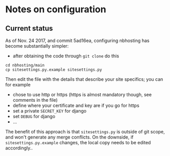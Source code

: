 # Notes on configuration

## Current status

As of Nov. 24 2017, and commit 5ad16ea, configuring nbhosting has become substantially simpler:

* after obtaining the code through `git clone` do this

```
cd nbhosting/main
cp sitesettings.py.example sitesettings.py
```

Then edit the file with the details that describe your site specifics; you can for example

* chose to use http or https (https is almost mandatory though, see comments in the file)
* define where your certificate and key are if you go for https
* set a private `SECRET_KEY` for django
* set `DEBUG` for django
* ...

The benefit of this approach is that `sitesettings.py` is outside of git scope, and won't generate any merge conflicts. On the downside, if `sitesettings.py.example` changes, the local copy needs to be edited accordingly..
